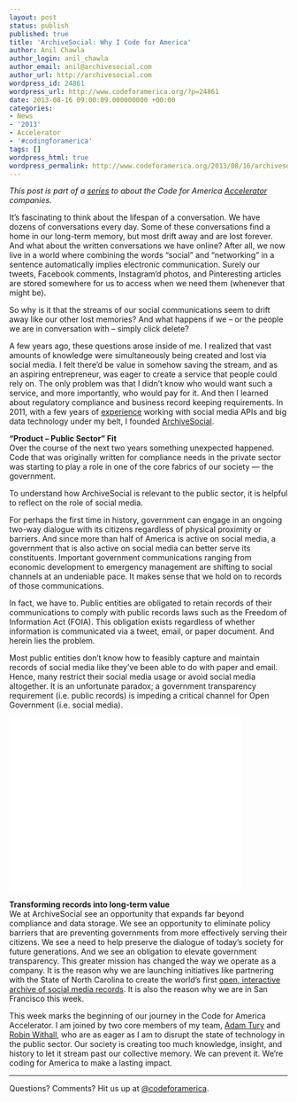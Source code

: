 ```yaml
---
layout: post
status: publish
published: true
title: 'ArchiveSocial: Why I Code for America'
author: Anil Chawla
author_login: anil_chawla
author_email: anil@archivesocial.com
author_url: http://archivesocial.com
wordpress_id: 24861
wordpress_url: http://www.codeforamerica.org/?p=24861
date: 2013-08-16 09:00:09.000000000 +00:00
categories:
- News
- '2013'
- Accelerator
- '#codingforamerica'
tags: []
wordpress_html: true
wordpress_permalink: http://www.codeforamerica.org/2013/08/16/archivesocial/
---
```


<p style="text-align: left;"><em>This post is part of a <a href="http://codeforamerica.org/category/accelerator">series</a> to about the Code for America <a href="http://codeforamerica.org/accelerator">Accelerator</a> companies.<br/>
</em></p>
<p style="text-align: left;">It’s fascinating to think about the lifespan of a conversation. We have dozens of conversations every day. Some of these conversations find a home in our long-term memory, but most drift away and are lost forever. And what about the written conversations we have online? After all, we now live in a world where combining the words “social” and “networking” in a sentence automatically implies electronic communication. Surely our tweets, Facebook comments, Instagram’d photos, and Pinteresting articles are stored somewhere for us to access when we need them (whenever that might be).</p>
<p>So why is it that the streams of our social communications seem to drift away like our other lost memories? And what happens if we – or the people we are in conversation with – simply click delete?</p>
<p>A few years ago, these questions arose inside of me. I realized that vast amounts of knowledge were simultaneously being created and lost via social media. I felt there’d be value in somehow saving the stream, and as an aspiring entrepreneur, was eager to create a service that people could rely on. The only problem was that I didn’t know who would want such a service, and more importantly, who would pay for it. And then I learned about regulatory compliance and business record keeping requirements. In 2011, with a few years of <a href="http://www.linkedin.com/in/anilchawla">experience</a> working with social media APIs and big data technology under my belt, I founded <a href="http://archivesocial.com/">ArchiveSocial</a>.</p>
<p><strong>“Product – Public Sector” Fit<br/>
</strong>Over the course of the next two years something unexpected happened. Code that was originally written for compliance needs in the private sector was starting to play a role in one of the core fabrics of our society — the government.</p>
<p>To understand how ArchiveSocial is relevant to the public sector, it is helpful to reflect on the role of social media.</p>
<p>For perhaps the first time in history, government can engage in an ongoing two-way dialogue with its citizens regardless of physical proximity or barriers. And since more than half of America is active on social media, a government that is also active on social media can better serve its constituents. Important government communications ranging from economic development to emergency management are shifting to social channels at an undeniable pace. It makes sense that we hold on to records of those communications.</p>
<p>In fact, we have to. Public entities are obligated to retain records of their communications to comply with public records laws such as the Freedom of Information Act (FOIA). This obligation exists regardless of whether information is communicated via a tweet, email, or paper document. And herein lies the problem.</p>
<p>Most public entities don’t know how to feasibly capture and maintain records of social media like they’ve been able to do with paper and email. Hence, many restrict their social media usage or avoid social media altogether. It is an unfortunate paradox; a government transparency requirement (i.e. public records) is impeding a critical channel for Open Government (i.e. social media).</p>
<p><iframe allowfullscreen="" frameborder="0" height="315" src="//www.youtube.com/embed/pelRBEoP0lE" width="420"></iframe></p>
<p><strong>Transforming records into long-term value<br/>
</strong>We at ArchiveSocial see an opportunity that expands far beyond compliance and data storage. We see an opportunity to eliminate policy barriers that are preventing governments from more effectively serving their citizens. We see a need to help preserve the dialogue of today’s society for future generations. And we see an obligation to elevate government transparency. This greater mission has changed the way we operate as a company. It is the reason why we are launching initiatives like partnering with the State of North Carolina to create the world’s first <a href="http://nc.gov.archivesocial.com/">open, interactive archive of social media records</a>. It is also the reason why we are in San Francisco this week.</p>
<p>This week marks the beginning of our journey in the Code for America Accelerator. I am joined by two core members of my team, <a href="http://www.linkedin.com/in/adamtury">Adam Tury</a> and <a href='http://www.linkedin.com/in/robinwithall"'>Robin Withall</a>, who are as eager as I am to disrupt the state of technology in the public sector. Our society is creating too much knowledge, insight, and history to let it stream past our collective memory. We can prevent it. We’re coding for America to make a lasting impact.</p>
<hr/>
<p>Questions? Comments? Hit us up at <a href="http://twitter.com/codeforamerica">@codeforamerica</a>.</p>
